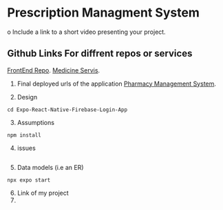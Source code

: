 # Prescription Managment System


o Include a link to a short video presenting your project.

##  Github Links For diffrent repos or services

[FrontEnd Repo](https://github.com/krycnylmz/PharmacyManagementFrontEnd).
[Medicine Servis](https://github.com/krycnylmz/MedicineServiceWebApp).

1.  Final deployed urls of the application
[Pharmacy Management System](https://pharmacymanagementclient.azurewebsites.net/).

2. Design
```
cd Expo-React-Native-Firebase-Login-App
```
3. Assumptions
```
npm install
```
4. issues
```

```

5. Data models (i.e an ER)
```
npx expo start
```

6. Link of my project
7. 
